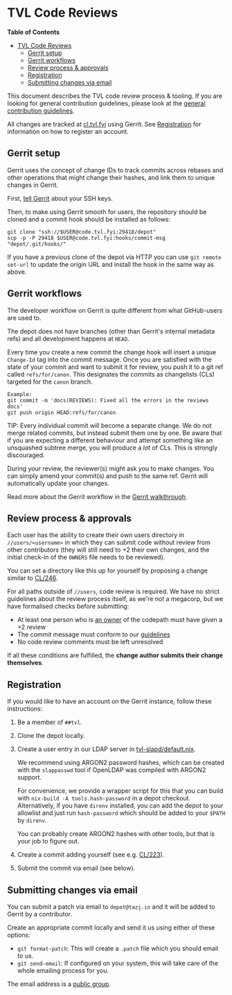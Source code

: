 TVL Code Reviews
================

<!-- markdown-toc start - Don't edit this section. Run M-x markdown-toc-refresh-toc -->
**Table of Contents**

- [TVL Code Reviews](#tvl-code-reviews)
    - [Gerrit setup](#gerrit-setup)
    - [Gerrit workflows](#gerrit-workflows)
    - [Review process & approvals](#review-process--approvals)
    - [Registration](#registration)
    - [Submitting changes via email](#submitting-changes-via-email)

<!-- markdown-toc end -->


This document describes the TVL code review process & tooling. If you are
looking for general contribution guidelines, please look at the [general
contribution guidelines](./CONTRIBUTING.md).

All changes are tracked at [cl.tvl.fyi](https://cl.tvl.fyi) using Gerrit. See
[Registration](#registration) for information on how to register an account.

## Gerrit setup

Gerrit uses the concept of change IDs to track commits across rebases and other
operations that might change their hashes, and link them to unique changes in
Gerrit.

First, [tell Gerrit][Gerrit SSH] about your SSH keys.

Then, to make using Gerrit smooth for users, the repository should be cloned and
a commit hook should be installed as follows:

```
git clone "ssh://$USER@code.tvl.fyi:29418/depot"
scp -p -P 29418 $USER@code.tvl.fyi:hooks/commit-msg "depot/.git/hooks/"
```

If you have a previous clone of the depot via HTTP you can use `git remote
set-url` to update the origin URL and install the hook in the same way as above.

## Gerrit workflows

The developer workflow on Gerrit is quite different from what GitHub-users are
used to.

The depot does not have branches (other than Gerrit's internal metadata refs)
and all development happens at `HEAD`.

Every time you create a new commit the change hook will insert a unique
`Change-Id` tag into the commit message. Once you are satisfied with the state
of your commit and want to submit it for review, you push it to a git ref called
`refs/for/canon`. This designates the commits as changelists (CLs) targeted for
the `canon` branch.

```
Example:
git commit -m 'docs(REVIEWS): Fixed all the errors in the reviews docs'
git push origin HEAD:refs/for/canon
```

TIP: Every individual commit will become a separate change. We do not merge
related commits, but instead submit them one by one. Be aware that if you are
expecting a different behaviour and attempt something like an unsquashed subtree
merge, you will produce a *lot* of CLs. This is strongly discouraged.

During your review, the reviewer(s) might ask you to make changes. You can
simply amend your commit(s) and push to the same ref. Gerrit will automatically
update your changes.

Read more about the Gerrit workflow in the [Gerrit walkthrough][].

## Review process & approvals

Each user has the ability to create their own users directory in
`//users/<username>` in which they can submit code without review from other
contributors (they will still need to +2 their own changes, and the initial
check-in of the `OWNERS` file needs to be reviewed).

You can set a directory like this up for yourself by proposing a change similar
to [CL/246](https://cl.tvl.fyi/c/depot/+/246).

For all paths outside of `//users`, code review is required. We have no strict
guidelines about the review process itself, as we're not a megacorp, but we have
formalised checks before submitting:

* At least one person who is [an owner][OWNERS] of the codepath must have given
  a +2 review
* The commit message must conform to our [guidelines][]
* No code review comments must be left unresolved

If all these conditions are fulfilled, the **change author submits their change
themselves**.

## Registration

If you would like to have an account on the Gerrit instance, follow these
instructions:

1. Be a member of `##tvl`.
2. Clone the depot locally.
3. Create a user entry in our LDAP server in [tvl-slapd/default.nix][tvl-slapd].

   We recommend using ARGON2 password hashes, which can be created
   with the `slappasswd` tool if OpenLDAP was compiled with ARGON2
   support.

   For convenience, we provide a wrapper script for this that you can
   build with `nix-build -A tools.hash-password` in a depot checkout.
   Alternatively, if you have `direnv` installed, you can add the
   depot to your allowlist and just run `hash-password` which should
   be added to your `$PATH` by `direnv`.

   You can probably create ARGON2 hashes with other tools, but that is
   your job to figure out.
4. Create a commit adding yourself (see e.g.
   [CL/223](https://cl.tvl.fyi/c/depot/+/223)).
5. Submit the commit via email (see below).

## Submitting changes via email

You can submit a patch via email to `depot@tazj.in` and it will be added to
Gerrit by a contributor.

Create an appropriate commit locally and send it us using either of these options:

* `git format-patch`: This will create a `.patch` file which you should email to
  us.
* `git send-email`: If configured on your system, this will take care of the
  whole emailing process for you.

The email address is a [public group][].

[Gerrit SSH]: https://cl.tvl.fyi/settings/#SSHKeys
[Gerrit walkthrough]: https://gerrit-review.googlesource.com/Documentation/intro-gerrit-walkthrough.html
[OWNERS]: https://cl.tvl.fyi/plugins/owners/Documentation/config.md
[guidelines]: ./CONTRIBUTING.md#commit-messages
[tvl-slapd]: ../ops/nixos/tvl-slapd/default.nix
[public group]: https://groups.google.com/a/tazj.in/forum/?hl=en#!forum/depot
